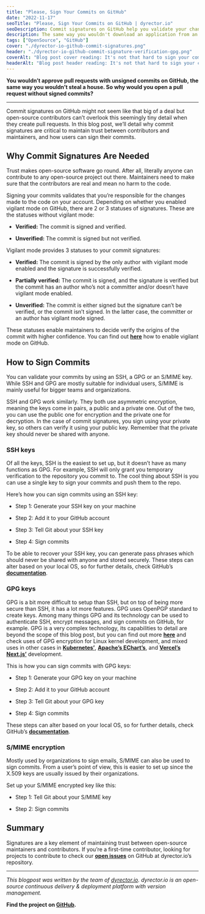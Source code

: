 ```yaml
---
title: "Please, Sign Your Commits on GitHub"
date: "2022-11-17"
seoTitle: "Please, Sign Your Commits on GitHub | dyrector.io"
seoDescription: Commit signatures on GitHub help you validate your changes to the code to maintainers when you open a pull request. Here's how you can sign them.
description: The same way you wouldn't download an application from an untrusted source, you wouldn't approve a pull request with unsigned commits on GitHub. Here's how you can sign your commits.
tags: ["OpenSource", "GitHub"]
cover: "./dyrector-io-github-commit-signatures.png"
header: "./dyrector-io-github-commit-signature-verification-gpg.png"
coverAlt: "Blog post cover reading: It's not that hard to sign your commits in one of the 3 possible ways on GitHub, in commit signatures topic with illustration of a man standing before a lock."
headerAlt: "Blog post header reading: It's not that hard to sign your commits in one of the 3 possible ways on GitHub, in commit signatures topic"
---
```


**You wouldn’t approve pull requests with unsigned commits on GitHub, the same way you wouldn’t steal a house. So why would you open a pull request without signed commits?**

---

Commit signatures on GitHub might not seem like that big of a deal but open-source contributors can’t overlook this seemingly tiny detail when they create pull requests. In this blog post, we’ll detail why commit signatures are critical to maintain trust between contributors and maintainers, and how users can sign their commits.

## Why Commit Signatures Are Needed

Trust makes open-source software go round. After all, literally anyone can contribute to any open-source project out there. Maintainers need to make sure that the contributors are real and mean no harm to the code.

Signing your commits validates that you’re responsible for the changes made to the code on your account. Depending on whether you enabled vigilant mode on GitHub, there are 2 or 3 statuses of signatures. These are the statuses without vigilant mode:

- **Verified:** The commit is signed and verified.

- **Unverified:** The commit is signed but not verified.

Vigilant mode provides 3 statuses to your commit signatures:

- **Verified:** The commit is signed by the only author with vigilant mode enabled and the signature is successfully verified.

- **Partially verified:** The commit is signed, and the signature is verified but the commit has an author who’s not a committer and/or doesn’t have vigilant mode enabled.

- **Unverified:** The commit is either signed but the signature can’t be verified, or the commit isn’t signed. In the latter case, the committer or an author has vigilant mode signed.

These statuses enable maintainers to decide verify the origins of the commit with higher confidence. You can find out **[here](https://docs.github.com/en/authentication/managing-commit-signature-verification/displaying-verification-statuses-for-all-of-your-commits)** how to enable vigilant mode on GitHub.

## How to Sign Commits

You can validate your commits by using an SSH, a GPG or an S/MIME key. While SSH and GPG are mostly suitable for individual users, S/MIME is mainly useful for bigger teams and organizations.

SSH and GPG work similarly. They both use asymmetric encryption, meaning the keys come in pairs, a public and a private one. Out of the two, you can use the public one for encryption and the private one for decryption. In the case of commit signatures, you sign using your private key, so others can verify it using your public key. Remember that the private key should never be shared with anyone.

### SSH keys

Of all the keys, SSH is the easiest to set up, but it doesn’t have as many functions as GPG. For example, SSH will only grant you temporary verification to the repository you commit to. The cool thing about SSH is you can use a single key to sign your commits and push them to the repo. 

Here’s how you can sign commits using an SSH key: 

- Step 1: Generate your SSH key on your machine

- Step 2: Add it to your GitHub account

- Step 3: Tell Git about your SSH key

- Step 4: Sign commits

To be able to recover your SSH key, you can generate pass phrases which should never be shared with anyone and stored securely. These steps can alter based on your local OS, so for further details, check GitHub’s **[documentation](https://docs.github.com/en/authentication/connecting-to-github-with-ssh/adding-a-new-ssh-key-to-your-github-account)**.

### GPG keys

GPG is a bit more difficult to setup than SSH, but on top of being more secure than SSH, it has a lot more features. GPG uses OpenPGP standard to create keys. Among many things GPG and its technology can be used to authenticate SSH, encrypt messages, and sign commits on GitHub, for example. GPG is a very complex technology, its capabilities to detail are beyond the scope of this blog post, but you can find out more **[here](https://www.oliverspryn.com/blog/the-handbook-to-gpg-and-git)** and check uses of GPG encryption for Linux kernel development, and mixed uses in other cases in **[Kubernetes’](https://github.com/kubernetes/kubernetes/commits/master)**, **[Apache’s EChart’s](https://github.com/apache/echarts/commits/master)**, and **[Vercel’s Next.js’](https://github.com/vercel/next.js/commits/canary)** development. 

This is how you can sign commits with GPG keys: 

- Step 1: Generate your GPG key on your machine

- Step 2: Add it to your GitHub account

- Step 3: Tell Git about your GPG key

- Step 4: Sign commits

These steps can alter based on your local OS, so for further details, check GitHub’s **[documentation](https://docs.github.com/en/authentication/managing-commit-signature-verification/adding-a-gpg-key-to-your-github-account)**.

### S/MIME encryption

Mostly used by organizations to sign emails, S/MIME can also be used to sign commits. From a user’s point of view, this is easier to set up since the X.509 keys are usually issued by their organizations.

Set up your S/MIME encrypted key like this:

- Step 1: Tell Git about your S/MIME key

- Step 2: Sign commits

## Summary

Signatures are a key element of maintaining trust between open-source maintainers and contributors. If you’re a first-time contributor, looking for projects to contribute to check our **[open issues](https://github.com/dyrector-io/dyrectorio/issues)** on GitHub at dyrector.io’s repository.

---

_This blogpost was written by the team of [dyrector.io](https://dyrectorio.com). dyrector.io is an open-source continuous delivery & deployment platform with version management._

**Find the project on [GitHub](https://github.com/dyrector-io/dyrectorio/).**
